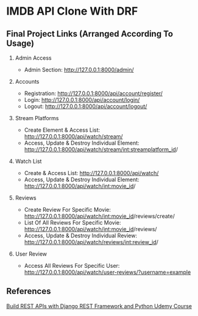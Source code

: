 # IMDB API Clone With DRF

## Final Project Links (Arranged According To Usage)

1. Admin Access

    * Admin Section: http://127.0.0.1:8000/admin/

2. Accounts

    * Registration: http://127.0.0.1:8000/api/account/register/
    * Login: http://127.0.0.1:8000/api/account/login/
    * Logout: http://127.0.0.1:8000/api/account/logout/

3. Stream Platforms

    * Create Element & Access List: http://127.0.0.1:8000/api/watch/stream/
    * Access, Update & Destroy Individual Element: http://127.0.0.1:8000/api/watch/stream/<int:streamplatform_id>/

4. Watch List

    * Create & Access List: http://127.0.0.1:8000/api/watch/
    * Access, Update & Destroy Individual Element: http://127.0.0.1:8000/api/watch/<int:movie_id>/

5. Reviews

    * Create Review For Specific Movie: http://127.0.0.1:8000/api/watch/<int:movie_id>/reviews/create/
    * List Of All Reviews For Specific Movie: http://127.0.0.1:8000/api/watch/<int:movie_id>/reviews/
    * Access, Update & Destroy Individual Review: http://127.0.0.1:8000/api/watch/reviews/<int:review_id>/

6. User Review

    * Access All Reviews For Specific User: http://127.0.0.1:8000/api/watch/user-reviews/?username=example

## References

[Build REST APIs with Django REST Framework and Python Udemy Course](https://www.udemy.com/course/django-rest-framework/?utm_source=adwords&utm_medium=udemyads&utm_campaign=LongTail_la.EN_cc.ROW&utm_content=deal4584&utm_term=_._ag_77879424134_._ad_535397245863_._kw__._de_c_._dm__._pl__._ti_dsa-1007766171312_._li_9069819_._pd__._&matchtype=&gclid=CjwKCAiAleOeBhBdEiwAfgmXf3W4s10xVwffE28ydhBYCo7QItFAMk1Q4Y8O3aIyKo7Lafi9oYz8FRoCM7cQAvD_BwE)